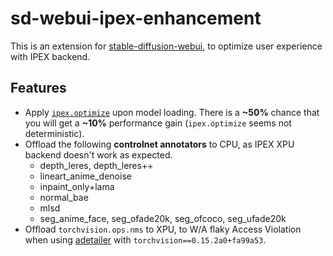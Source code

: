 # sd-webui-ipex-enhancement

This is an extension for [stable-diffusion-webui](https://github.com/AUTOMATIC1111/stable-diffusion-webui), to optimize user experience with IPEX backend.

## Features

- Apply [`ipex.optimize`](https://intel.github.io/intel-extension-for-pytorch/latest/tutorials/api_doc.html) upon model loading. There is a **~50%** chance that you will get a **~10%** performance gain (`ipex.optimize` seems not deterministic).
- Offload the following **controlnet annotators** to CPU, as IPEX XPU backend doesn't work as expected.
  - depth_leres, depth_leres++
  - lineart_anime_denoise
  - inpaint_only+lama
  - normal_bae
  - mlsd
  - seg_anime_face, seg_ofade20k, seg_ofcoco, seg_ufade20k
- Offload `torchvision.ops.nms` to XPU, to W/A flaky Access Violation when using [adetailer](https://github.com/Bing-su/adetailer) with `torchvision==0.15.2a0+fa99a53`.
